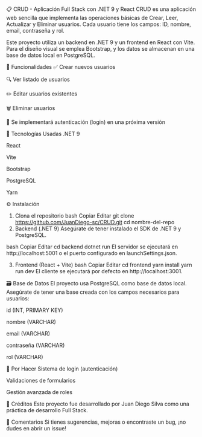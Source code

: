 📋 CRUD - Aplicación Full Stack con .NET 9 y React
CRUD es una aplicación web sencilla que implementa las operaciones básicas de Crear, Leer, Actualizar y Eliminar usuarios. Cada usuario tiene los campos: ID, nombre, email, contraseña y rol.

Este proyecto utiliza un backend en .NET 9 y un frontend en React con Vite. Para el diseño visual se emplea Bootstrap, y los datos se almacenan en una base de datos local en PostgreSQL.

🚀 Funcionalidades
✅ Crear nuevos usuarios

🔍 Ver listado de usuarios

✏️ Editar usuarios existentes

🗑️ Eliminar usuarios

🔐 Se implementará autenticación (login) en una próxima versión

🧰 Tecnologías Usadas
.NET 9

React

Vite

Bootstrap

PostgreSQL

Yarn

⚙️ Instalación
1. Clona el repositorio
bash
Copiar
Editar
git clone https://github.com/JuanDiego-sc/CRUD.git
cd nombre-del-repo
2. Backend (.NET 9)
Asegúrate de tener instalado el SDK de .NET 9 y PostgreSQL.

bash
Copiar
Editar
cd backend
dotnet run
El servidor se ejecutará en http://localhost:5001 o el puerto configurado en launchSettings.json.

3. Frontend (React + Vite)
bash
Copiar
Editar
cd frontend
yarn install
yarn run dev
El cliente se ejecutará por defecto en http://localhost:3001.

🗃️ Base de Datos
El proyecto usa PostgreSQL como base de datos local. Asegúrate de tener una base creada con los campos necesarios para usuarios:

id (INT, PRIMARY KEY)

nombre (VARCHAR)

email (VARCHAR)

contraseña (VARCHAR)

rol (VARCHAR)

📌 Por Hacer
 Sistema de login (autenticación)

 Validaciones de formularios

 Gestión avanzada de roles

🤝 Créditos
Este proyecto fue desarrollado por Juan Diego Silva como una práctica de desarrollo Full Stack.

💬 Comentarios
Si tienes sugerencias, mejoras o encontraste un bug, ¡no dudes en abrir un issue!
